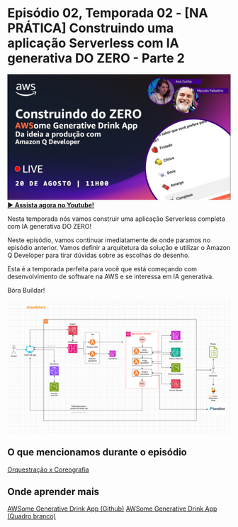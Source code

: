 # Episódio 02, Temporada 02 - [NA PRÁTICA] Construindo uma aplicação Serverless com IA generativa DO ZERO - Parte 2

[![YouTube video thumbnail](./thumb.jpg)](https://bit.ly/cdbe-s02ep02)
**[&#x25b6; Assista agora no Youtube!](https://bit.ly/cdbe-s02ep02)**

Nesta temporada nós vamos construir uma aplicação Serverless completa com IA generativa DO ZERO! 

Neste episódio, vamos continuar imediatamente de onde paramos no episódio anterior. Vamos definir a arquitetura da solução e utilizar o Amazon Q Developer para tirar dúvidas sobre as escolhas do desenho. 

Esta é a temporada perfeita para você que está começando com desenvolvimento de software na AWS e se interessa em IA generativa.

Bóra Buildar!

![Software Architecture](./architecture.png)

## O que mencionamos durante o episódio

[Orquestração x Coreografia](https://docs.aws.amazon.com/pt_br/prescriptive-guidance/latest/cloud-design-patterns/cloud-design-patterns.pdf)


## Onde aprender mais

[AWSome Generative Drink App (Github)](https://bit.ly/awsome-generative-drink-app)
[AWSome Generative Drink App (Quadro branco)](https://bit.ly/cdbe-s02-wb)